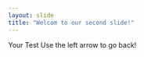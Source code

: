 ```yaml
---
layout: slide
title: "Welcom to our second slide!"
---
```

Your Test
Use the left arrow to go back!

